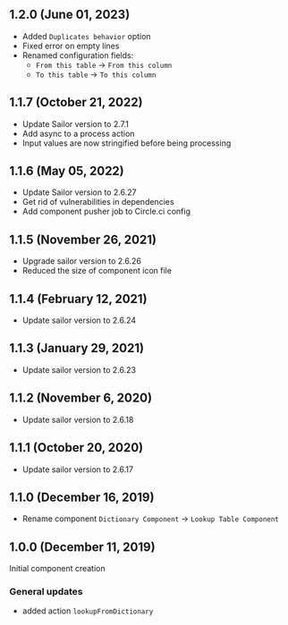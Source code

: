 ## 1.2.0 (June 01, 2023)
* Added `Duplicates behavior` option
* Fixed error on empty lines
* Renamed configuration fields:
  * `From this table` -> `From this column`
  * `To this table` -> `To this column`

## 1.1.7 (October 21, 2022)

* Update Sailor version to 2.7.1
* Add async to a process action
* Input values are now stringified before being processing

## 1.1.6 (May 05, 2022)

* Update Sailor version to 2.6.27
* Get rid of vulnerabilities in dependencies
* Add component pusher job to Circle.ci config

## 1.1.5 (November 26, 2021)
* Upgrade sailor version to 2.6.26
* Reduced the size of component icon file

## 1.1.4 (February 12, 2021)
* Update sailor version to 2.6.24

## 1.1.3 (January 29, 2021)
* Update sailor version to 2.6.23

## 1.1.2 (November 6, 2020)
* Update sailor version to 2.6.18

## 1.1.1 (October 20, 2020)
* Update sailor version to 2.6.17

## 1.1.0 (December 16, 2019)
* Rename component `Dictionary Component` -> `Lookup Table Component`

## 1.0.0 (December 11, 2019)
Initial component creation
### General updates
- added action `lookupFromDictionary`
